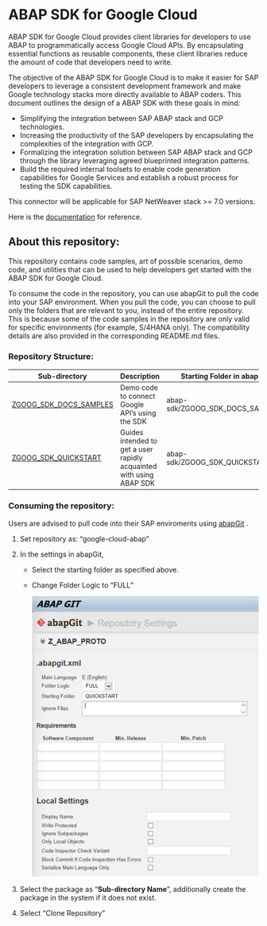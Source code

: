 # ABAP SDK for Google Cloud 

ABAP SDK for Google Cloud provides client libraries for developers to use ABAP to programmatically access Google Cloud APIs. By encapsulating essential functions as reusable components, these client libraries reduce the amount of code that developers need to write.

The objective of the ABAP SDK for Google Cloud is to make it easier for SAP developers to leverage a consistent development framework and make Google technology stacks more directly available to ABAP coders.  This document outlines the design of a ABAP SDK with these goals in mind: 
* Simplifying the integration between SAP ABAP stack and GCP technologies.
* Increasing the productivity of the SAP developers by encapsulating the complexities of the integration with GCP.
* Formalizing the integration solution between SAP ABAP stack and GCP through the library leveraging agreed blueprinted integration patterns.
* Build the required internal toolsets to enable code generation capabilities for Google Services and establish a robust process for testing the SDK capabilities.

This connector will be applicable for SAP NetWeaver stack >= 7.0 versions.

Here is the [documentation](https://cloud.google.com/solutions/sap/docs/abap-sdk/latest/developer) for reference. 

## About this repository:

This repository contains code samples, art of possible scenarios, demo code, and utilities that can be used to help developers get started with the ABAP SDK for Google Cloud.

To consume the code in the repository, you can use abapGit to pull the code into your SAP environment. When you pull the code, you can choose to pull only the folders that are relevant to you, instead of the entire repository. This is because some of the code samples in the repository are only valid for specific environments (for example, S/4HANA only). The compatibility details are also provided in the corresponding README.md files.

### Repository Structure: 
| Sub-directory             | Description   | Starting Folder in abapGit |
| ------------------------- |---------------| ------------- |
| [ZGOOG_SDK_DOCS_SAMPLES](ZGOOG_SDK_DOCS_SAMPLES) | Demo code to connect Google API’s using the SDK | abap-sdk/ZGOOG_SDK_DOCS_SAMPLES
| [ZGOOG_SDK_QUICKSTART](ZGOOG_SDK_QUICKSTART) | Guides intended to get a user rapidly acquainted with using ABAP SDK | abap-sdk/ZGOOG_SDK_QUICKSTART

### Consuming the repository: 

Users are advised to pull code into their SAP enviroments using [abapGit](https://abapgit.org/) . 
1. Set repository as: “google-cloud-abap”
2. In the settings in abapGit, 
   * Select the starting folder as specified above.
   * Change Folder Logic to “FULL”

        ![Alt text](images/img-abapgit-settings.png)

3. Select the package as “**Sub-directory Name**”, additionally create the package in the system if it does not exist.
4. Select “Clone Repository”




